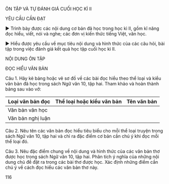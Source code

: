 ÔN TẬP VÀ TỰ ĐÁNH GIÁ CUỐI HỌC KÌ II

YÊU CẦU CẦN ĐẠT

▶ Trình bày được các nội dung cơ bản đã học trong học kì II, gồm kĩ năng đọc hiểu, viết, nói và nghe; các đơn vị kiến thức tiếng Việt, văn học.

▶ Hiểu được yêu cầu về mục tiêu nội dung và hình thức của các câu hỏi, bài tập trong việc đánh giá kết quả học tập cuối học kì II.

NỘI DUNG ÔN TẬP

ĐỌC HIỂU VĂN BẢN

Câu 1. Hãy kẻ bảng hoặc vẽ sơ đồ về các bài đọc hiểu theo thể loại và kiểu văn bản đã học trong sách Ngữ văn 10, tập hai. Tham khảo và hoàn thành bảng sau vào vở:

Loại văn bản đọc | Thể loại hoặc kiểu văn bản | Tên văn bản
--- | --- | ---
Văn bản văn học | | 
Văn bản nghị luận | |

Câu 2. Nêu tên các văn bản đọc hiểu tiêu biểu cho mỗi thể loại truyện trong sách Ngữ văn 10, tập hai và chỉ ra đặc điểm cơ bản cần chú ý khi đọc mỗi thể loại đó.

Câu 3. Nêu đặc điểm chung về nội dung và hình thức của các văn bản thơ được học trong sách Ngữ văn 10, tập hai. Phân tích ý nghĩa của những nội dung chủ đề đặt ra trong các bài thơ được học. Xác định những điểm cần chú ý về cách đọc hiểu các văn bản thơ này.

116